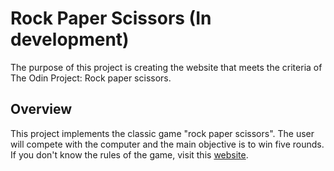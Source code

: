 # Rock Paper Scissors (In development)

The purpose of this project is creating the website that meets the criteria of The Odin Project: Rock paper scissors.

## Overview

This project implements the classic game "rock paper scissors". The user will compete with the computer and the main objective is to win five rounds. If you don't know the rules of the game, visit this [website](https://www.wikihow.com/Play-Rock,-Paper,-Scissors).



